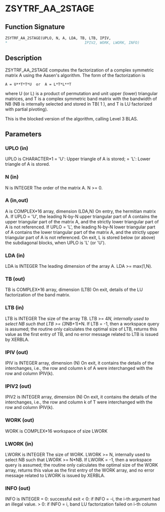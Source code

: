 # ZSYTRF_AA_2STAGE

## Function Signature

```fortran
ZSYTRF_AA_2STAGE(UPLO, N, A, LDA, TB, LTB, IPIV,
*                                   IPIV2, WORK, LWORK, INFO)
```

## Description


 ZSYTRF_AA_2STAGE computes the factorization of a complex symmetric matrix A
 using the Aasen's algorithm.  The form of the factorization is

    A = U**T*T*U  or  A = L*T*L**T

 where U (or L) is a product of permutation and unit upper (lower)
 triangular matrices, and T is a complex symmetric band matrix with the
 bandwidth of NB (NB is internally selected and stored in TB( 1 ), and T is 
 LU factorized with partial pivoting).

 This is the blocked version of the algorithm, calling Level 3 BLAS.

## Parameters

### UPLO (in)

UPLO is CHARACTER*1 = 'U': Upper triangle of A is stored; = 'L': Lower triangle of A is stored.

### N (in)

N is INTEGER The order of the matrix A. N >= 0.

### A (in,out)

A is COMPLEX*16 array, dimension (LDA,N) On entry, the hermitian matrix A. If UPLO = 'U', the leading N-by-N upper triangular part of A contains the upper triangular part of the matrix A, and the strictly lower triangular part of A is not referenced. If UPLO = 'L', the leading N-by-N lower triangular part of A contains the lower triangular part of the matrix A, and the strictly upper triangular part of A is not referenced. On exit, L is stored below (or above) the subdiagonal blocks, when UPLO is 'L' (or 'U').

### LDA (in)

LDA is INTEGER The leading dimension of the array A. LDA >= max(1,N).

### TB (out)

TB is COMPLEX*16 array, dimension (LTB) On exit, details of the LU factorization of the band matrix.

### LTB (in)

LTB is INTEGER The size of the array TB. LTB >= 4*N, internally used to select NB such that LTB >= (3*NB+1)*N. If LTB = -1, then a workspace query is assumed; the routine only calculates the optimal size of LTB, returns this value as the first entry of TB, and no error message related to LTB is issued by XERBLA.

### IPIV (out)

IPIV is INTEGER array, dimension (N) On exit, it contains the details of the interchanges, i.e., the row and column k of A were interchanged with the row and column IPIV(k).

### IPIV2 (out)

IPIV2 is INTEGER array, dimension (N) On exit, it contains the details of the interchanges, i.e., the row and column k of T were interchanged with the row and column IPIV(k).

### WORK (out)

WORK is COMPLEX*16 workspace of size LWORK

### LWORK (in)

LWORK is INTEGER The size of WORK. LWORK >= N, internally used to select NB such that LWORK >= N*NB. If LWORK = -1, then a workspace query is assumed; the routine only calculates the optimal size of the WORK array, returns this value as the first entry of the WORK array, and no error message related to LWORK is issued by XERBLA.

### INFO (out)

INFO is INTEGER = 0: successful exit < 0: if INFO = -i, the i-th argument had an illegal value. > 0: if INFO = i, band LU factorization failed on i-th column

